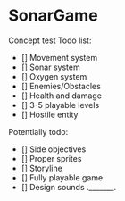 # SonarGame
Concept test
Todo list:
- [] Movement system
- [] Sonar system
- [] Oxygen system
- [] Enemies/Obstacles
- [] Health and damage
- [] 3-5 playable levels
- [] Hostile entity

Potentially todo:
- [] Side objectives
- [] Proper sprites
- [] Storyline
- [] Fully playable game
- [] Design sounds ._______.
